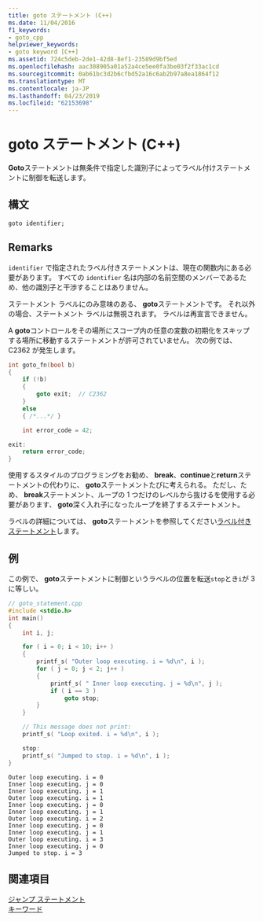 ```yaml
---
title: goto ステートメント (C++)
ms.date: 11/04/2016
f1_keywords:
- goto_cpp
helpviewer_keywords:
- goto keyword [C++]
ms.assetid: 724c5deb-2de1-42d8-8ef1-23589d9bf5ed
ms.openlocfilehash: aac308905a01a52a4ce5ee0fa3be03f2f33ac1cd
ms.sourcegitcommit: 0ab61bc3d2b6cfbd52a16c6ab2b97a8ea1864f12
ms.translationtype: MT
ms.contentlocale: ja-JP
ms.lasthandoff: 04/23/2019
ms.locfileid: "62153698"
---
```

# <a name="goto-statement-c"></a>goto ステートメント (C++)

**Goto**ステートメントは無条件で指定した識別子によってラベル付けステートメントに制御を転送します。

## <a name="syntax"></a>構文

```
goto identifier;
```

## <a name="remarks"></a>Remarks

`identifier` で指定されたラベル付きステートメントは、現在の関数内にある必要があります。 すべての `identifier` 名は内部の名前空間のメンバーであるため、他の識別子と干渉することはありません。

ステートメント ラベルにのみ意味のある、 **goto**ステートメントです。 それ以外の場合、ステートメント ラベルは無視されます。 ラベルは再宣言できません。

A **goto**コントロールをその場所にスコープ内の任意の変数の初期化をスキップする場所に移動するステートメントが許可されていません。 次の例では、C2362 が発生します。

```cpp
int goto_fn(bool b)
{
    if (!b)
    {
        goto exit;  // C2362
    }
    else
    { /*...*/ }

    int error_code = 42;

exit:
    return error_code;
}
```

使用するスタイルのプログラミングをお勧め、 **break**、**continue**と**return**ステートメントの代わりに、 **goto**ステートメントたびに考えられる。 ただし、ため、 **break**ステートメント、ループの 1 つだけのレベルから抜けるを使用する必要があります、 **goto**深く入れ子になったループを終了するステートメント。

ラベルの詳細については、 **goto**ステートメントを参照してください[ラベル付きステートメント](../cpp/labeled-statements.md)します。

## <a name="example"></a>例

この例で、 **goto**ステートメントに制御というラベルの位置を転送`stop`とき`i`が 3 に等しい。

```cpp
// goto_statement.cpp
#include <stdio.h>
int main()
{
    int i, j;

    for ( i = 0; i < 10; i++ )
    {
        printf_s( "Outer loop executing. i = %d\n", i );
        for ( j = 0; j < 2; j++ )
        {
            printf_s( " Inner loop executing. j = %d\n", j );
            if ( i == 3 )
                goto stop;
        }
    }

    // This message does not print:
    printf_s( "Loop exited. i = %d\n", i );

    stop:
    printf_s( "Jumped to stop. i = %d\n", i );
}
```

```Output
Outer loop executing. i = 0
Inner loop executing. j = 0
Inner loop executing. j = 1
Outer loop executing. i = 1
Inner loop executing. j = 0
Inner loop executing. j = 1
Outer loop executing. i = 2
Inner loop executing. j = 0
Inner loop executing. j = 1
Outer loop executing. i = 3
Inner loop executing. j = 0
Jumped to stop. i = 3
```

## <a name="see-also"></a>関連項目

[ジャンプ ステートメント](../cpp/jump-statements-cpp.md)<br/>
[キーワード](../cpp/keywords-cpp.md)

